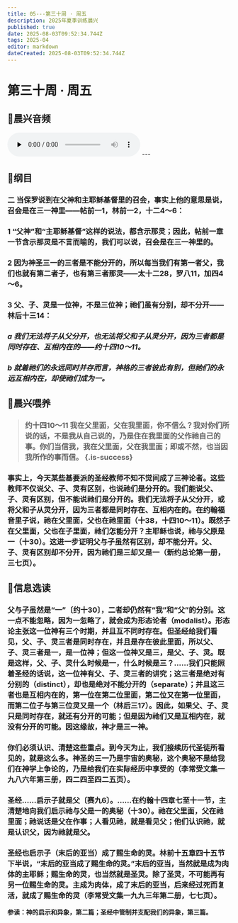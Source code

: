 ```yaml
---
title: 05---第三十周 · 周五
description: 2025年夏季训练晨兴
published: true
date: 2025-08-03T09:52:34.744Z
tags: 2025-04
editor: markdown
dateCreated: 2025-08-03T09:52:34.744Z
---
```


# 第三十周 · 周五
## 🎵晨兴音频

<audio id="audio" controls="" preload="none">
      <source id="mp3" src="/2025-04/week6/week30day5.mp3">
</audio>
---

## 📖纲目

### 二    当保罗说到在父神和主耶稣基督里的召会，事实上他的意思是说，召会是在三一神里——帖前一1，林前一2，十二4～6：

### 1    “父神”和“主耶稣基督”这样的说法，都含示那灵；因此，帖前一章一节含示那灵是不言而喻的，我们可以说，召会是在三一神里的。

### 2    因为神圣三一的三者是不能分开的，所以每当我们有第一者父，我们也就有第二者子，也有第三者那灵——太十二28，罗八11，加四4～6。

### 3    父、子、灵是一位神，不是三位神；祂们虽有分别，却不分开——林后十三14：

### *a    我们无法将子从父分开，也无法将父和子从灵分开，因为三者都是同时存在、互相内在的——约十四10～11。*

### *b    就着祂们的永远同时并存而言，神格的三者彼此有别，但祂们的永远互相内在，却使祂们成为一。*

## 📖晨兴喂养

>### **约十四10～11    我在父里面，父在我里面，你不信么？我对你们所说的话，不是我从自己说的，乃是住在我里面的父作祂自己的事。你们当信我，我在父里面，父在我里面；即或不然，也当因我所作的事而信。** {.is-success}

### 事实上，今天某些基要派的圣经教师不知不觉间成了三神论者。这些教师不仅说父、子、灵有区别，也说祂们是分开的。我们能说父、子、灵有区别，但不能说祂们是分开的。我们无法将子从父分开，或将父和子从灵分开，因为三者都是同时存在、互相内在的。在约翰福音里子说，祂在父里面，父也在祂里面（十38，十四10～11）。既然子在父里面，父也在子里面，祂们怎能分开？主耶稣也说，祂与父原是一（十30）。这进一步证明父与子虽然有区别，却不能分开。父、子、灵有区别却不分开，因为祂们是三却又是一（新约总论第一册，三七页）。

## 📖信息选读

### 父与子虽然是“一”〔约十30〕，二者却仍然有“我”和“父”的分别。这一点不能忽略，因为一忽略了，就会成为形态论者（modalist）。形态论主张这一位神有三个时期，并且互不同时存在。但圣经给我们看见，父、子、灵三者是同时存在，并且是存在彼此里面，所以父、子、灵三者是一，是一位神；但这一位神又是三，是父、子、灵。既是这样，父、子、灵什么时候是一，什么时候是三？……我们只能照着圣经的话说，这一位神有父、子、灵三者的讲究；这三者是绝对有分别的（distinct），却也是绝对不能分开的（separate）；并且这三者也是互相内在的，第一位在第二位里面，第二位又在第一位里面，而第二位子与第三位灵又是一个（林后三17）。因此，如果父、子、灵只是同时存在，就还有分开的可能；但是因为祂们又是互相内在，就没有分开的可能。因这缘故，神才是三一神。

### 你们必须认识、清楚这些重点。到今天为止，我们接续历代圣徒所看见的，就是这么多。神圣的三一乃是宇宙的奥秘，这个奥秘不是给我们在神学上争论的，乃是给我们在实际经历中享受的（李常受文集一九八六年第三册，四二四至四二五页）。

### 圣经……启示子就是父〔赛九6〕。……在约翰十四章七至十一节，主清楚地向我们启示祂与父是一的奥秘（十30）。祂在父里面，父在祂里面；祂说话是父在作事；人看见祂，就是看见父；他们认识祂，就是认识父，因为祂就是父。

### 圣经也启示子（末后的亚当）成了赐生命的灵。林前十五章四十五节下半说，“末后的亚当成了赐生命的灵。”末后的亚当，当然就是成为肉体的主耶稣；赐生命的灵，也当然就是圣灵。除了圣灵，不可能再有另一位赐生命的灵。主成为肉体，成了末后的亚当，后来经过死而复活，就成了赐生命的灵（李常受文集一九九三年第二册，七七页）。

**参读：神的启示和异象，第二篇；圣经中管制并支配我们的异象，第三篇。**
<!-- Google tag (gtag.js) -->
<script async src="https://www.googletagmanager.com/gtag/js?id=G-1P8709Z16T"></script>
<script>
  window.dataLayer = window.dataLayer || [];
  function gtag(){dataLayer.push(arguments);}
  gtag('js', new Date());

  gtag('config', 'G-1P8709Z16T');
</script>